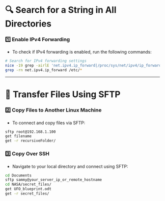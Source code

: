 # 🔍 **Search for a String in All Directories**

### 1️⃣ **Enable IPv4 Forwarding**
- To check if IPv4 forwarding is enabled, run the following commands:

```bash
# Search for IPv4 forwarding settings
nice -19 grep -airlE 'net.ipv4.ip_forward|/proc/sys/net/ipv4/ip_forward' /
grep -rn net.ipv4.ip_forward /etc/*
```

---

# 📁 **Transfer Files Using SFTP**

### 2️⃣ **Copy Files to Another Linux Machine**
- To connect and copy files via SFTP:

```bash
sftp root@192.168.1.100
get filename
get -r recursiveFolder/
```

### 3️⃣ **Copy Over SSH**
- Navigate to your local directory and connect using SFTP:

```bash
cd Documents
sftp sammy@your_server_ip_or_remote_hostname
cd NASA/secret_files/
get UFO_blueprint.odt
get -r secret_files/
```
